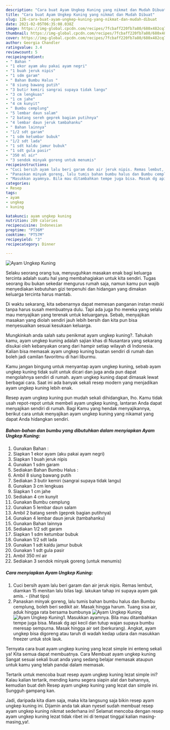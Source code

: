 ```yaml
---
description: "Cara buat Ayam Ungkep Kuning yang nikmat dan Mudah Dibuat"
title: "Cara buat Ayam Ungkep Kuning yang nikmat dan Mudah Dibuat"
slug: 126-cara-buat-ayam-ungkep-kuning-yang-nikmat-dan-mudah-dibuat
date: 2021-02-05T06:35:08.038Z
image: https://img-global.cpcdn.com/recipes/7fcbaff220fb7a80/680x482cq70/ayam-ungkep-kuning-foto-resep-utama.jpg
thumbnail: https://img-global.cpcdn.com/recipes/7fcbaff220fb7a80/680x482cq70/ayam-ungkep-kuning-foto-resep-utama.jpg
cover: https://img-global.cpcdn.com/recipes/7fcbaff220fb7a80/680x482cq70/ayam-ungkep-kuning-foto-resep-utama.jpg
author: Georgia Chandler
ratingvalue: 3.4
reviewcount: 5
recipeingredient:
- " Bahan "
- "1 ekor ayam aku pakai ayam negri"
- "1 buah jeruk nipis"
- "1 sdm garam"
- " Bahan Bumbu Halus "
- "8 siung bawang putih"
- "3 butir kemiri sangrai supaya tidak langu"
- "3 cm lengkuas"
- "1 cm jahe"
- "4 cm kunyit"
- " Bumbu cemplung"
- "5 lembar daun salam"
- "2 batang sereh geprek bagian putihnya"
- "4 lembar daun jeruk tambahanku"
- " Bahan lainnya"
- "1/2 sdt garam"
- "1 sdm ketumbar bubuk"
- "1/2 sdt lada"
- "1 sdt kaldu jamur bubuk"
- "1 sdt gula pasir"
- "350 ml air"
- "3 sendok minyak goreng untuk menumis"
recipeinstructions:
- "Cuci bersih ayam lalu beri garam dan air jeruk nipis. Remas lembut, diamkan 15 menitan lalu bilas lagi. lakukan tahap ini supaya ayam gak amis.           (lihat tips)"
- "Panaskan minyak goreng, lalu tumis bahan bumbu halus dan Bumbu cemplung, boleh beri sedikit air. Masak hingga harum. Tuang sisa air, aduk hingga rata bersama bumbunya"
- "Masukkan ayamnya. Bila mau ditambahkan tempe juga bisa. Masak dg api kecil dan tutup wajan supaya bumbu meresap sempurna. Masak hingga air set (berkurang). Angkat, ayam ungkep bisa digoreng atau taruh di wadah kedap udara dan masukkan freezer untuk stok lauk."
categories:
- Resep
tags:
- ayam
- ungkep
- kuning

katakunci: ayam ungkep kuning 
nutrition: 289 calories
recipecuisine: Indonesian
preptime: "PT36M"
cooktime: "PT57M"
recipeyield: "3"
recipecategory: Dinner

---
```



![Ayam Ungkep Kuning](https://img-global.cpcdn.com/recipes/7fcbaff220fb7a80/680x482cq70/ayam-ungkep-kuning-foto-resep-utama.jpg)

Selaku seorang orang tua, menyuguhkan masakan enak bagi keluarga tercinta adalah suatu hal yang membahagiakan untuk kita sendiri. Tugas seorang ibu bukan sekedar mengurus rumah saja, namun kamu pun wajib menyediakan kebutuhan gizi terpenuhi dan hidangan yang dimakan keluarga tercinta harus mantab.

Di waktu  sekarang, kita sebenarnya dapat memesan panganan instan meski tanpa harus susah membuatnya dulu. Tapi ada juga lho mereka yang selalu mau menyajikan yang terenak untuk keluarganya. Sebab, menyajikan masakan yang diolah sendiri jauh lebih bersih dan kita pun bisa menyesuaikan sesuai kesukaan keluarga. 



Mungkinkah anda salah satu penikmat ayam ungkep kuning?. Tahukah kamu, ayam ungkep kuning adalah sajian khas di Nusantara yang sekarang disukai oleh kebanyakan orang dari hampir setiap wilayah di Indonesia. Kalian bisa memasak ayam ungkep kuning buatan sendiri di rumah dan boleh jadi camilan favoritmu di hari liburmu.

Kamu jangan bingung untuk menyantap ayam ungkep kuning, sebab ayam ungkep kuning tidak sulit untuk dicari dan juga anda pun dapat mengolahnya sendiri di rumah. ayam ungkep kuning dapat dimasak lewat berbagai cara. Saat ini ada banyak sekali resep modern yang menjadikan ayam ungkep kuning lebih enak.

Resep ayam ungkep kuning pun mudah sekali dihidangkan, lho. Kamu tidak usah repot-repot untuk membeli ayam ungkep kuning, lantaran Anda dapat menyajikan sendiri di rumah. Bagi Kamu yang hendak menyajikannya, berikut cara untuk menyajikan ayam ungkep kuning yang nikamat yang dapat Anda hidangkan sendiri.

<!--inarticleads1-->

##### Bahan-bahan dan bumbu yang dibutuhkan dalam menyiapkan Ayam Ungkep Kuning:

1. Gunakan  Bahan :
1. Siapkan 1 ekor ayam (aku pakai ayam negri)
1. Siapkan 1 buah jeruk nipis
1. Gunakan 1 sdm garam
1. Sediakan  Bahan Bumbu Halus :
1. Ambil 8 siung bawang putih
1. Sediakan 3 butir kemiri (sangrai supaya tidak langu)
1. Gunakan 3 cm lengkuas
1. Siapkan 1 cm jahe
1. Sediakan 4 cm kunyit
1. Gunakan  Bumbu cemplung
1. Gunakan 5 lembar daun salam
1. Ambil 2 batang sereh (geprek bagian putihnya)
1. Gunakan 4 lembar daun jeruk (tambahanku)
1. Gunakan  Bahan lainnya
1. Sediakan 1/2 sdt garam
1. Siapkan 1 sdm ketumbar bubuk
1. Gunakan 1/2 sdt lada
1. Gunakan 1 sdt kaldu jamur bubuk
1. Gunakan 1 sdt gula pasir
1. Ambil 350 ml air
1. Sediakan 3 sendok minyak goreng (untuk menumis)




<!--inarticleads2-->

##### Cara menyiapkan Ayam Ungkep Kuning:

1. Cuci bersih ayam lalu beri garam dan air jeruk nipis. Remas lembut, diamkan 15 menitan lalu bilas lagi. lakukan tahap ini supaya ayam gak amis. -           (lihat tips)
1. Panaskan minyak goreng, lalu tumis bahan bumbu halus dan Bumbu cemplung, boleh beri sedikit air. Masak hingga harum. Tuang sisa air, aduk hingga rata bersama bumbunya
<img src="//assets-global.cpcdn.com/assets/icons/button_play-2c75c40dde080a61004c1f40b05d8f140eaff45d7e9e6481dc71c63d2e7c4909.png" alt="Ayam Ungkep Kuning"><img src="//assets-global.cpcdn.com/assets/icons/button_play-2c75c40dde080a61004c1f40b05d8f140eaff45d7e9e6481dc71c63d2e7c4909.png" alt="Ayam Ungkep Kuning">1. Masukkan ayamnya. Bila mau ditambahkan tempe juga bisa. Masak dg api kecil dan tutup wajan supaya bumbu meresap sempurna. Masak hingga air set (berkurang). Angkat, ayam ungkep bisa digoreng atau taruh di wadah kedap udara dan masukkan freezer untuk stok lauk.




Ternyata cara buat ayam ungkep kuning yang lezat simple ini enteng sekali ya! Kita semua dapat membuatnya. Cara Membuat ayam ungkep kuning Sangat sesuai sekali buat anda yang sedang belajar memasak ataupun untuk kamu yang telah pandai dalam memasak.

Tertarik untuk mencoba buat resep ayam ungkep kuning lezat simple ini? Kalau kalian tertarik, mending kamu segera siapin alat dan bahannya, kemudian buat deh Resep ayam ungkep kuning yang lezat dan simple ini. Sungguh gampang kan. 

Jadi, daripada kita diam saja, maka kita langsung saja bikin resep ayam ungkep kuning ini. Dijamin anda tak akan nyesel sudah membuat resep ayam ungkep kuning nikmat sederhana ini! Selamat mencoba dengan resep ayam ungkep kuning lezat tidak ribet ini di tempat tinggal kalian masing-masing,ya!.

